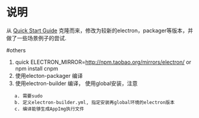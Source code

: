 # 说明
从 [Quick Start Guide](https://github.com/electron/electron-quick-start) 克隆而来，修改为较新的electron，packager等版本，并做了一些场景例子的尝试.

#others

1. quick ELECTRON_MIRROR=http://npm.taobao.org/mirrors/electron/ or npm install cnpm
2. 使用electon-packager 编译
3. 使用electron-builder 编译， 使用global安装，注意
```
   a. 需要sudo
   b. 定义electron-builder.yml, 指定安装再global环境的electron版本
   c. 编译能够生成AppImg执行文件
```

